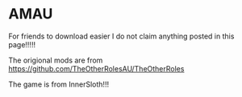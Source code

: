 # AMAU
For friends to download easier
I do not claim anything posted in this page!!!!!

The origional mods are from https://github.com/TheOtherRolesAU/TheOtherRoles

The game is from InnerSloth!!!
